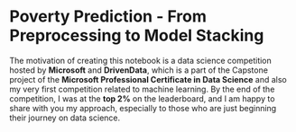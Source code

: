 # Poverty Prediction - From Preprocessing to Model Stacking
The motivation of creating this notebook is a data science competition hosted by **Microsoft** and **DrivenData**, which is a part of the Capstone project of the **Microsoft Professional Certificate in Data Science** and also my very first competition related to machine learning. By the end of the competition, I was at the **top 2%** on the leaderboard, and I am happy to share with you my approach, especially to those who are just beginning their journey on data science.
